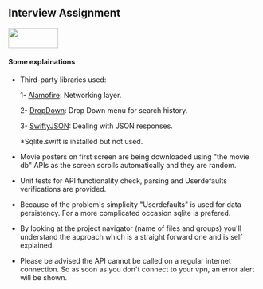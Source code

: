 ## Interview Assignment
<img src="https://www.themoviedb.org/assets/2/v4/logos/408x161-powered-by-rectangle-green-bb4301c10ddc749b4e79463811a68afebeae66ef43d17bcfd8ff0e60ded7ce99.png" width="100" height="40" />

#### Some explainations 
- Third-party libraries used:

  1- [Alamofire](https://github.com/Alamofire/Alamofire): Networking layer.
  
  2- [DropDown](https://github.com/AssistoLab/DropDown): Drop Down menu for search history.
  
  3- [SwiftyJSON](https://github.com/SwiftyJSON/SwiftyJSON): Dealing with JSON responses.
  
  *Sqlite.swift is installed but not used.

- Movie posters on first screen are being downloaded using "the movie db" APIs as the screen scrolls automatically and they are random.
- Unit tests for API functionality check, parsing and Userdefaults verifications are provided.
- Because of the problem's simplicity "Userdefaults" is used for data persistency. For a more complicated occasion sqlite is prefered.
- By looking at the project navigator (name of files and groups) you'll understand the approach which is a straight forward one and is self explained.
- Please be advised the API cannot be called on a regular internet connection. So as soon as you don't connect to your vpn, an error alert will be shown.









